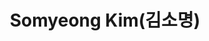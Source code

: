 ---
layout: page
title: Somyeong Kim(김소명)
description: Integrated PhD program
img: /assets/img/김소명.jpg
importance: 2025
category: current
redirect: https://www.linkedin.com/in/somyeong-kim-5a0558365/
---